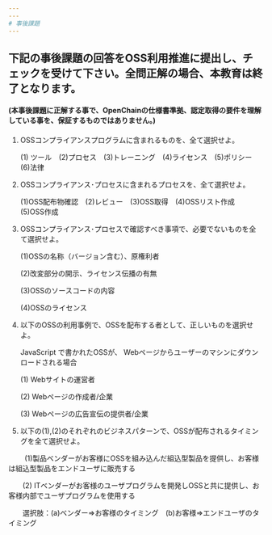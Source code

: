 ```yaml
---
---
# 事後課題
---
```

## 下記の事後課題の回答をOSS利用推進に提出し、チェックを受けて下さい。全問正解の場合、本教育は終了となります。
#### (本事後課題に正解する事で、OpenChainの仕様書準拠、認定取得の要件を理解している事を、保証するものではありません。)
1. OSSコンプライアンスプログラムに含まれるものを、全て選択せよ。

   (1) ツール　(2)プロセス　(3)トレーニング　(4)ライセンス　(5)ポリシー　(6)法律
1. OSSコンプライアンス･プロセスに含まれるプロセスを、全て選択せよ。

   (1)OSS配布物確認　(2)レビュー　(3)OSS取得　(4)OSSリスト作成　(5)OSS作成
1. OSSコンプライアンス･プロセスで確認すべき事項で、必要でないものを全て選択せよ。

   (1)OSSの名称（バージョン含む）、原権利者
   
   (2)改変部分の開示、ライセンス伝播の有無
   
   (3)OSSのソースコードの内容
   
   (4)OSSのライセンス
1. 以下のOSSの利用事例で、OSSを配布する者として、正しいものを選択せよ。

   JavaScript で書かれたOSSが、 Webページからユーザーのマシンにダウンロードされる場合
   
   (1) Webサイトの運営者
   
   (2) Webページの作成者/企業
   
   (3) Webページの広告宣伝の提供者/企業
 
1. 以下の(1),(2)のそれぞれのビジネスパターンで、OSSが配布されるタイミングを全て選択せよ。

　 　(1)製品ベンダーがお客様にOSSを組み込んだ組込型製品を提供し、お客様は組込型製品をエンドユーザに販売する
  
  　　(2) ITベンダーがお客様のユーザプログラムを開発しOSSと共に提供し、お客様内部でユーザプログラムを使用する
  
  　　選択肢：(a)ベンダー⇒お客様のタイミング　(b)お客様⇒エンドユーザのタイミング
